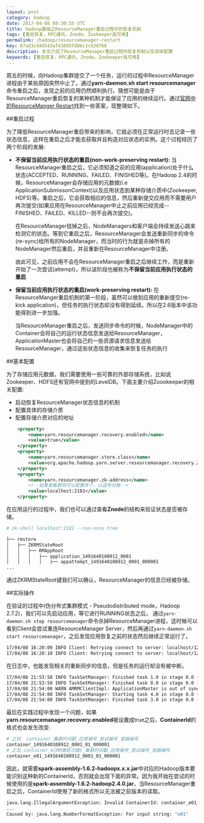 ```yaml
---
layout: post
category: hadoop
date: 2017-04-08 09:30:55 UTC
title: Hadoop基础之ResourceManager重启过程中的恢复机制
tags: [重启恢复，RPC通讯，Znode，Zookeeper高可用]
permalink: /hadoop/resourcemanager-restart
key: 07ad3cd4d543af43685fd86c1cb207b6
description: 本文介绍了ResourceManager重启过程的恢复机制以及具体配置
keywords: [重启恢复，RPC通讯，Znode，Zookeeper高可用]
---
```


周五的时候，向Hadoop集群提交了一个任务，运行的过程中ResourceManager进程由于某些原因突然中止了。通过**yarn-daemon.sh start resourcemanager**命令重启之后，发现之前的应用仍然顺利执行。猜想可能是由于ResourceManager重启恢复的某种机制才能保证了应用的继续运行。通过[官网中的ResourceManger Restart](https://hadoop.apache.org/docs/r2.7.2/hadoop-yarn/hadoop-yarn-site/ResourceManagerRestart.html)找到一些答案，现整理如下。

##重启过程

为了降低ResourceManager重启带来的影响，它就必须在正常运行时去记录一些状态信息，这样在重启之后才能去获取并且构造对应状态的实例。这个过程经历了两个阶段的发展:

<ul class="item">
    <li>
        <p>
<b>不保留当前应用执行状态的重启(non-work-preserving restart): </b>当ResourceManager重启之后，它必须知道之前的应用(application)处于什么状态(ACCEPTED、RUNNING、FAILED、FINISHED等)。在Hadoop 2.4的时候，ResourceManager会存储应用的元数据(i.e ApplicationSubmissonContext)以及应用状态到某种存储介质中(Zookeeper, HDFS)等。重启之后，它会获取相应的信息，然后重新提交应用而不需要用户再次提交(如果应用在ResourceManager中止之前应用已经完成--FINISHED、FAILED、KILLED--则不会再次提交)。
        </p>
        <p>
        在ResourceManager挂掉之后，NodeManagers和客户端会持续发送心跳来检测它的状态。等到它重启之后，ResourceManager会发送重新同步的命令(re-sync)给所有的NodeManager，而当时的行为就是杀掉所有的NodeManager然后重启，并且重新在ResourceManager中注册。
        </p>
        <p>
        由此可见，之前应用不会在ResourceManager重启之后继续工作，而是重新开始了一次尝试(attempt)，所以该阶段也被称为<b class="highlight">不保留当前应用执行状态的重启</b>
        </p>
    </li>
    <li>
        <p>
        <b>保留当前应用执行状态的重启(work-preserving restart): </b>在ResourceManger重启机制的第一阶段，虽然可以做到应用的重新提交(re-kick application)，但任务的执行状态却没有得到延续。所以在2.6版本中该功能得到进一步加强。
        </p>
        <p>
        当ResourceManager重启之后，发送同步命令的时候，NodeManager中的
    Container会将自己的运行状态信息发送给ResourceManager，ApplicationMaster也会将自己的一些资源请求信息发送给ResourceManager，通过这些状态信息的收集来恢复任务的执行
        </p>
    </li>
</ul>

##基本配置

为了存储应用元数据，我们需要使用一些可靠的外部存储系统，比如说Zookeeper、HDFS还有官网中提到的LevelDB。下面主要介绍Zoookeeper的相关配置:

<ul class="item">
    <li>启动恢复ResourceManager状态信息的机制</li>
    <li>配置具体的存储介质</li>
    <li>配置存储介质对应的地址</li>
</ul>

```xml
    <property>
        <name>yarn.resourcemanager.recovery.enabled</name>
        <value>true</value>
    </property>
    <property>
        <name>yarn.resourcemanager.store.class</name>
        <value>org.apache.hadoop.yarn.server.resourcemanager.recovery.ZKRMStateStore</value>
    </property>
    <property>
        <name>yarn.resourcemanager.zk-address</name>
        <!--如果是集群则可以配置多个，以逗号分隔-->
        <value>localhost:2181</value>
    </property>
```

在应用运行的过程中，我们也可以通过查看<b>Znode</b>的结构来验证状态是否被存储。

```bash
# zk-shell localhost:2181 --run-once tree

├── rmstore
│   ├── ZKRMStateRoot
│   │   ├── RMAppRoot
│   │   │   ├── application_1491640108912_0001
│   │   │   │   ├── appattempt_1491640108912_0001_000001
...
```

通过ZKRMStateRoot键我们可以确认，ResourceManager的信息已经被存储。

##实际操作

在验证的过程中(伪分布式集群模式 - Pseudodistributed mode，Hadoop 2.7.2)，我们可以先启动应用，等它进行RUNNING状态之后，
通过`yarn-daemon.sh stop resourcemanager`命令杀掉ResourceManager进程，这时候可以看到Client会尝试重连ResourceManager Server，然后再通过`yarn-daemon.sh start resourcemanager`，之后发现应用恢复之前的状态然后继续正常运行了。

```bash
17/04/08 16:20:09 INFO Client: Retrying connect to server: localhost/127.0.0.1:8032. Already tried 0 time(s); retry policy is RetryUpToMaximumCountWithFixedSleep(maxRetries=10, sleepTime=1000 MILLISECONDS)
17/04/08 16:20:10 INFO Client: Retrying connect to server: localhost/127.0.0.1:8032. Already tried 1 time(s); retry policy is RetryUpToMaximumCountWithFixedSleep(maxRetries=10, sleepTime=1000 MILLISECONDS)
```

在日志中，也能发现相关的重新同步的信息，但是任务的运行却没有被中断。

```bash
17/04/08 21:53:58 INFO TaskSetManager: Finished task 1.0 in stage 0.0 (TID 1) in 6334 ms on 192.168.31.65 (1/30)
17/04/08 21:53:58 INFO TaskSetManager: Finished task 0.0 in stage 0.0 (TID 0) in 6362 ms on 192.168.31.65 (2/30)
17/04/08 21:54:00 WARN AMRMClientImpl: ApplicationMaster is out of sync with ResourceManager, hence resyncing.
17/04/08 21:54:00 INFO TaskSetManager: Starting task 4.0 in stage 0.0 (TID 4, 192.168.31.65, partition 4,NODE_LOCAL, 2156 bytes)
17/04/08 21:54:00 INFO TaskSetManager: Finished task 3.0 in stage 0.0 (TID 3) in 2460 ms on 192.168.31.65 (3/30)
```

最后在实践过程中发现一个问题，如果**yarn.resourcemanager.recovery.enabled**被设置成true之后，**ContainerId**的格式也会发生改变:

```bash
# 之前  container_集群时间戳_应用编号_尝试编号_容器编号
container_1491640108912_0001_01_000001
# 之后 container_e{RM重启次数}_集群时间戳_应用编号_尝试编号_容器编号
container_e01_1491640108912_0001_01_000001
```

因此，就需要**spark-assembly-1.6.2-hadoopx.x.x.jar**中对应的Hadoop版本要能识别这种新的ContainerId，否则就会出现下面的异常。因为我开始在尝试的时候使用的是**spark-assembly-1.6.2-hadoop2.4.0.jar**，当ResourceManager重启之后，ContainerId使用了新的格式所以无法被之前版本的读取。

```bash
java.lang.IllegalArgumentException: Invalid ContainerId: container_e01_1491640108912_0001_01_000001
...
Caused by: java.lang.NumberFormatException: For input string: "e01"
```

